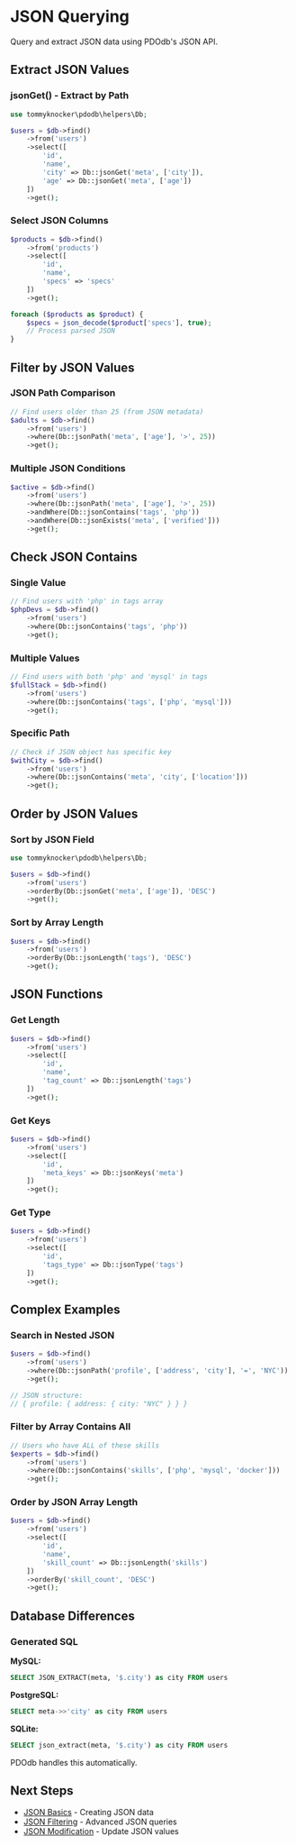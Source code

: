 # JSON Querying

Query and extract JSON data using PDOdb's JSON API.

## Extract JSON Values

### jsonGet() - Extract by Path

```php
use tommyknocker\pdodb\helpers\Db;

$users = $db->find()
    ->from('users')
    ->select([
        'id',
        'name',
        'city' => Db::jsonGet('meta', ['city']),
        'age' => Db::jsonGet('meta', ['age'])
    ])
    ->get();
```

### Select JSON Columns

```php
$products = $db->find()
    ->from('products')
    ->select([
        'id',
        'name',
        'specs' => 'specs'
    ])
    ->get();

foreach ($products as $product) {
    $specs = json_decode($product['specs'], true);
    // Process parsed JSON
}
```

## Filter by JSON Values

### JSON Path Comparison

```php
// Find users older than 25 (from JSON metadata)
$adults = $db->find()
    ->from('users')
    ->where(Db::jsonPath('meta', ['age'], '>', 25))
    ->get();
```

### Multiple JSON Conditions

```php
$active = $db->find()
    ->from('users')
    ->where(Db::jsonPath('meta', ['age'], '>', 25))
    ->andWhere(Db::jsonContains('tags', 'php'))
    ->andWhere(Db::jsonExists('meta', ['verified']))
    ->get();
```

## Check JSON Contains

### Single Value

```php
// Find users with 'php' in tags array
$phpDevs = $db->find()
    ->from('users')
    ->where(Db::jsonContains('tags', 'php'))
    ->get();
```

### Multiple Values

```php
// Find users with both 'php' and 'mysql' in tags
$fullStack = $db->find()
    ->from('users')
    ->where(Db::jsonContains('tags', ['php', 'mysql']))
    ->get();
```

### Specific Path

```php
// Check if JSON object has specific key
$withCity = $db->find()
    ->from('users')
    ->where(Db::jsonContains('meta', 'city', ['location']))
    ->get();
```

## Order by JSON Values

### Sort by JSON Field

```php
use tommyknocker\pdodb\helpers\Db;

$users = $db->find()
    ->from('users')
    ->orderBy(Db::jsonGet('meta', ['age']), 'DESC')
    ->get();
```

### Sort by Array Length

```php
$users = $db->find()
    ->from('users')
    ->orderBy(Db::jsonLength('tags'), 'DESC')
    ->get();
```

## JSON Functions

### Get Length

```php
$users = $db->find()
    ->from('users')
    ->select([
        'id',
        'name',
        'tag_count' => Db::jsonLength('tags')
    ])
    ->get();
```

### Get Keys

```php
$users = $db->find()
    ->from('users')
    ->select([
        'id',
        'meta_keys' => Db::jsonKeys('meta')
    ])
    ->get();
```

### Get Type

```php
$users = $db->find()
    ->from('users')
    ->select([
        'id',
        'tags_type' => Db::jsonType('tags')
    ])
    ->get();
```

## Complex Examples

### Search in Nested JSON

```php
$users = $db->find()
    ->from('users')
    ->where(Db::jsonPath('profile', ['address', 'city'], '=', 'NYC'))
    ->get();

// JSON structure:
// { profile: { address: { city: "NYC" } } }
```

### Filter by Array Contains All

```php
// Users who have ALL of these skills
$experts = $db->find()
    ->from('users')
    ->where(Db::jsonContains('skills', ['php', 'mysql', 'docker']))
    ->get();
```

### Order by JSON Array Length

```php
$users = $db->find()
    ->from('users')
    ->select([
        'id',
        'name',
        'skill_count' => Db::jsonLength('skills')
    ])
    ->orderBy('skill_count', 'DESC')
    ->get();
```

## Database Differences

### Generated SQL

**MySQL:**
```sql
SELECT JSON_EXTRACT(meta, '$.city') as city FROM users
```

**PostgreSQL:**
```sql
SELECT meta->>'city' as city FROM users
```

**SQLite:**
```sql
SELECT json_extract(meta, '$.city') as city FROM users
```

PDOdb handles this automatically.

## Next Steps

- [JSON Basics](json-basics.md) - Creating JSON data
- [JSON Filtering](json-filtering.md) - Advanced JSON queries
- [JSON Modification](json-modification.md) - Update JSON values


